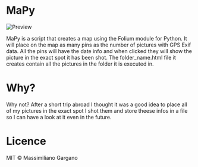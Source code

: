 # MaPy
![Preview](https://i.imgur.com/h0zeRkm.png)

MaPy is a script that creates a map using the Folium module for Python. 
It will place on the map as many pins as the number of pictures with GPS Exif data.
All the pins will have the date info and when clicked they will show the picture in the exact spot it has been shot.
The folder_name.html file it creates contain all the pictures in the folder it is executed in.

# Why?

Why not? After a short trip abroad I thought it was a good idea to place all of my pictures in the exact spot I shot them and
store theese infos in a file so I can have a look at it even in the future.

# Licence

MIT © Massimiliano Gargano